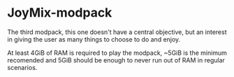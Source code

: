 # JoyMix-modpack
The third modpack, this one doesn't have a central objective, but an interest in giving the user as many things to choose to do and enjoy.

At least 4GiB of RAM is required to play the modpack, ~5GiB is the minimum recomended and 5GiB should be enough to never run out of RAM in regular scenarios.
